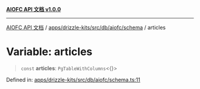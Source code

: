 [**AIOFC API 文档 v1.0.0**](../../../../../../../README.md)

***

[AIOFC API 文档](../../../../../../../modules.md) / [apps/drizzle-kits/src/db/aiofc/schema](../README.md) / articles

# Variable: articles

> `const` **articles**: `PgTableWithColumns`\<\{\}\>

Defined in: [apps/drizzle-kits/src/db/aiofc/schema.ts:11](https://github.com/aiofc-nx/aiofc-server-20250113/blob/c42968e9d610c830827b0ce80268360670d99c8b/apps/drizzle-kits/src/db/aiofc/schema.ts#L11)
